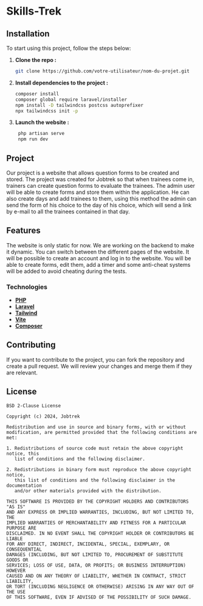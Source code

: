 # Skills-Trek

## Installation

To start using this project, follow the steps below:
1. **Clone the repo :**
   ```bash
   git clone https://github.com/votre-utilisateur/nom-du-projet.git
2. **Install dependencies to the project :**
   ```bash
   composer install
   composer global require laravel/installer
   npm install -D tailwindcss postcss autoprefixer
   npx tailwindcss init -p
3. **Launch the website :**
   ```bash
    php artisan serve
    npm run dev
    ```



## Project

Our project is a website that allows question forms to be created and stored. The project was created for
Jobtrek so that when trainees come in, trainers can create question forms to evaluate the trainees.
The admin user will be able to create forms and store them within the application.
He can also create days and add trainees to them, using this method the admin can send the form of his choice to the day of his choice,
which will send a link by e-mail to all the trainees contained in that day.

## Features

The website is only static for now. We are working on the backend to make it dynamic. You can switch between the different pages of the website.
It will be possible to create an account and log in to the website. You will be able to create forms, edit them, add a timer and some anti-cheat systems will be added to avoid cheating during the tests.


### Technologies

- **[PHP](https://www.php.net/)**
- **[Laravel](https://laravel.com/docs/10.x)**
- **[Tailwind](https://tailwindcss.com/)**
- **[Vite](https://vitejs.dev/)**
- **[Composer](https://getcomposer.org/)**



## Contributing

If you want to contribute to the project, you can fork the repository and create a pull request. We will review your changes and merge them if they are relevant.

## License

```
BSD 2-Clause License

Copyright (c) 2024, Jobtrek

Redistribution and use in source and binary forms, with or without
modification, are permitted provided that the following conditions are met:

1. Redistributions of source code must retain the above copyright notice, this
   list of conditions and the following disclaimer.

2. Redistributions in binary form must reproduce the above copyright notice,
   this list of conditions and the following disclaimer in the documentation
   and/or other materials provided with the distribution.

THIS SOFTWARE IS PROVIDED BY THE COPYRIGHT HOLDERS AND CONTRIBUTORS "AS IS"
AND ANY EXPRESS OR IMPLIED WARRANTIES, INCLUDING, BUT NOT LIMITED TO, THE
IMPLIED WARRANTIES OF MERCHANTABILITY AND FITNESS FOR A PARTICULAR PURPOSE ARE
DISCLAIMED. IN NO EVENT SHALL THE COPYRIGHT HOLDER OR CONTRIBUTORS BE LIABLE
FOR ANY DIRECT, INDIRECT, INCIDENTAL, SPECIAL, EXEMPLARY, OR CONSEQUENTIAL
DAMAGES (INCLUDING, BUT NOT LIMITED TO, PROCUREMENT OF SUBSTITUTE GOODS OR
SERVICES; LOSS OF USE, DATA, OR PROFITS; OR BUSINESS INTERRUPTION) HOWEVER
CAUSED AND ON ANY THEORY OF LIABILITY, WHETHER IN CONTRACT, STRICT LIABILITY,
OR TORT (INCLUDING NEGLIGENCE OR OTHERWISE) ARISING IN ANY WAY OUT OF THE USE
OF THIS SOFTWARE, EVEN IF ADVISED OF THE POSSIBILITY OF SUCH DAMAGE.
